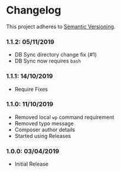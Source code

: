 # Changelog

This project adheres to [Semantic Versioning](http://semver.org/).

### 1.1.2: 05/11/2019

* DB Sync directory change fix (#1)
* DB Sync now requires `bash`

### 1.1.1: 14/10/2019

* Require Fixes

### 1.1.0: 11/10/2019

* Removed local `wp` command requirement
* Removed typo message
* Composer author details
* Started using Releases

### 1.0.0: 03/04/2019

* Initial Release